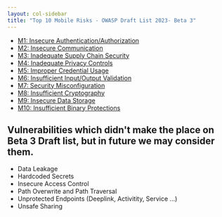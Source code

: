 ```yaml
---
layout: col-sidebar
title: "Top 10 Mobile Risks - OWASP Draft List 2023- Beta 3"
---
```


- [M1: Insecure Authentication/Authorization](m1-insecure-authentication-authorization.md)
- [M2: Insecure Communication](m2-insecure-communication.md)
- [M3: Inadequate Supply Chain Security](m3-inadequate-supply-chain-security.md)
- [M4: Inadequate Privacy Controls](m4-inadequate-privacy-controls.md)
- [M5: Improper Credential Usage](m5-improper-credential-usage.md)
- [M6: Insufficient Input/Output Validation](m6-insufficient-input-output-validation.md)
- [M7: Security Misconfiguration](m7-security-misconfiguration.md)
- [M8: Insufficient Cryptography](m8-insufficient-cryptography.md)
- [M9: Insecure Data Storage](m9-insecure-data-storage.md)
- [M10: Insufficient Binary Protections](m10-insufficient-binary-protection.md)

## Vulnerabilities which didn't make the place on Beta 3 Draft list, but in future we may consider them.

* Data Leakage
* Hardcoded Secrets
* Insecure Access Control
* Path Overwrite and Path Traversal
* Unprotected Endpoints (Deeplink, Activitity, Service ...)
* Unsafe Sharing
